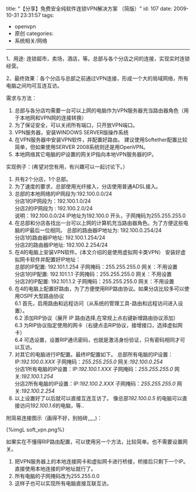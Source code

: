 title: "【分享】免费安全纯软件连锁VPN解决方案 （简版）"
id: 107
date: 2009-10-31 23:31:57
tags: 
- openvpn
- 原创
categories: 
- 系统相关/网络
---

1、用途: 连锁超市，卖场，酒店，等。总部与各个分店之间的连接，实现实时连锁经营。

2、最终效果：各个分店与总部之前通过VPN连接，形成一个大的局域网络，所有电脑之间均可互连互访。 

<!--more-->

需求与方法： 

1.  总部与各分店均需要一台可以上网的电脑作为VPN服务器充当路由器角色（用于本地网和VPN网的连接转换）
2.  为了保证安全，可以关闭所有端口，只开放VPN端口。
3.  VPN服务器，安装WINDOWS SERVER版操作系统
4.  在VPN服务器中安装VPN软件，并配置好路由。 建议使用Softether配置比较简单，但如果使用SERVER 2008系统则还是用OpenVPN。
5.  本地网络其它电脑的IP设置的网关IP指向本地VPN服务器的IP。 

实现例子：(希望对您有用，有兴趣可以一起讨论下。）

1.  共有2个分店，1个总部。
2.  为了速度的要求，总部使用光纤接入，分店使用普通ADSL接入。
3.  总部的本地网络的IP网段为:192.100.0.0/24  
    分店1的IP网段为：192.100.1.0/24  
    分店2的IP网段为 : 192.100.2.0/24  
    说明：192.100.0.0/24  IP地址为192.100.0 开头，子网掩码为255.255.255.0
4.  在总部和分店各找出一台可以上网的计算机充当路由器角色。为了方便这些电脑的IP最后一位相同。
    总部的路由器IP地址为: 192.100.0.254/24  
    分店1的路由器IP地址: 192.100.1.254/24  
    分店2的路由器IP地址: 192.100.2.254/24  
5.  在4的电脑上安装VPN软件。(本文介绍的是使用虚拟网卡类VPN）
    安装好虚拟网卡软件并配置好IP地址：  
    总部的IP配置: 192.101.1.254 子网掩码：255.255.255.0 网关：不用设置  
    分店1的IP配置: 192.101.1.1 子网掩码：255.255.255.0 网关：不用设置  
    分店2的IP配置: 192.101.1.2 子网掩码：255.255.255.0 网关：不用设置  
6.  在4的电脑上配置好路由，为了方便使用RIP路由协议。如果分店比较多可以使用OSPF大型路由协议  
    6.1 首先，启用路由和远程访问（从系统的管理工具-路由和远程访问进入设置）。  
    6.2 添加RIP协议（展开 IP 路由选择,在常规上点右键新增路由协议添加）  
    6.3 为RIP协议指定使用的网卡（右键点击RIP协议，接增接口，选择虚拟网卡）  
    6.4 可选设置，设置RIP通讯密码，也就是激活身份验证，只有密码相同才可以互访。  
7.  对其它的电脑进行IP配置。最终IP配置如下。 
    总部所有电脑的IP设置：IP:*192.100.0.XXX* 子网掩码：*255.255.255.0* 网关:*192.100.0.254*  
    分店1所有电脑的IP设置：IP:*192.100.1.XXX* 子网掩码：*255.255.255.0* 网关:*192.100.1.254*  
    分店2所有电脑的IP设置：IP:*192.100.2.XXX* 子网掩码：*255.255.255.0* 网关:*192.100.2.254*  
8.  以上设置好了以后就可以直接互连互访了。
    像总部*192.100.0.5* 的电脑可以直接访问*192.100.1.6*的电脑，等.. 

附简易连接图示（画得不好，别拍砖,,,,,)：

{%imgL soft_vpn.png%}

如果实在不懂得RIP路由配置，可以使用另一个方法，比较简单。也不需要设置网关。

1.  把VPN服务器上的本地连接网卡和虚拟网卡进行桥接，桥接后只剩下一个IP。直接使用本地连接的IP地址就行了。
2.  所有电脑的子网掩码改为255.255.0.0
3.  这样子也可以实现所有电脑直接互联互访。
